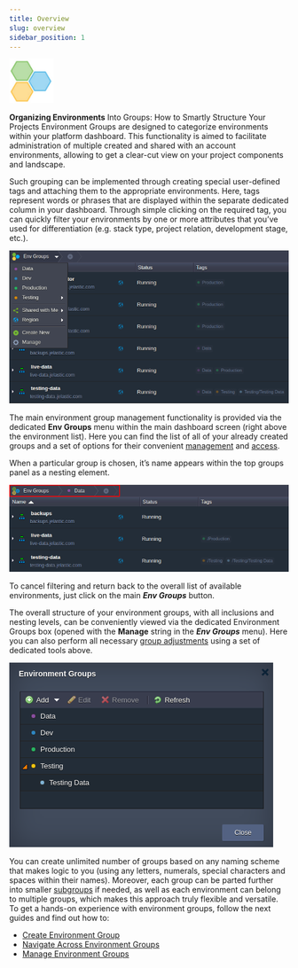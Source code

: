 ```yaml
---
title: Overview
slug: overview
sidebar_position: 1
---
```


<div style={{
    display: 'grid',
    gridTemplateColumns: '0.23fr 1fr'
}}>
<div>

<div style={{
    display:'flex',
    justifyContent: 'center',
    margin: '0 0 1rem 0'
}}>

![Locale Dropdown](./img/overview/01.png)

</div>

</div>

<div>

**Organizing Environments** Into Groups: How to Smartly Structure Your Projects
Environment Groups are designed to categorize environments within your platform dashboard. This functionality is aimed to facilitate administration of multiple created and shared with an account environments, allowing to get a clear-cut view on your project components and landscape.

</div>

</div>

Such grouping can be implemented through creating special user-defined tags and attaching them to the appropriate environments. Here, tags represent words or phrases that are displayed within the separate dedicated column in your dashboard. Through simple clicking on the required tag, you can quickly filter your environments by one or more attributes that you’ve used for differentiation (e.g. stack type, project relation, development stage, etc.).

<div style={{
    display:'flex',
    justifyContent: 'center',
    margin: '0 0 1rem 0'
}}>

![Locale Dropdown](./img/overview/02.png)

</div>

The main environment group management functionality is provided via the dedicated **Env Groups** menu within the main dashboard screen (right above the environment list). Here you can find the list of all of your already created groups and a set of options for their convenient [management](/docs/environment-management/environment-groups/group-management) and [access](/docs/environment-management/environment-groups/navigation-across-groups).

When a particular group is chosen, it’s name appears within the top groups panel as a nesting element.

<div style={{
    display:'flex',
    justifyContent: 'center',
    margin: '0 0 1rem 0'
}}>

![Locale Dropdown](./img/overview/03.png)

</div>

To cancel filtering and return back to the overall list of available environments, just click on the main **_Env Groups_** button.

The overall structure of your environment groups, with all inclusions and nesting levels, can be conveniently viewed via the dedicated Environment Groups box (opened with the **Manage** string in the **_Env Groups_** menu). Here you can also perform all necessary [group adjustments](/docs/environment-management/environment-groups/group-management) using a set of dedicated tools above.

<div style={{
    display:'flex',
    justifyContent: 'center',
    margin: '0 0 1rem 0'
}}>

![Locale Dropdown](./img/overview/04.png)

</div>

You can create unlimited number of groups based on any naming scheme that makes logic to you (using any letters, numerals, special characters and spaces within their names). Moreover, each group can be parted further into smaller [subgroups](http://localhost:3000/docs/environment-management/environment-groups/group-management#add-subgroups) if needed, as well as each environment can belong to multiple groups, which makes this approach truly flexible and versatile. To get a hands-on experience with environment groups, follow the next guides and find out how to:

- [Create Environment Group](/docs/environment-management/environment-groups/group-creation)
- [Navigate Across Environment Groups](/docs/environment-management/environment-groups/navigation-across-groups)
- [Manage Environment Groups](/docs/environment-management/environment-groups/group-management)
